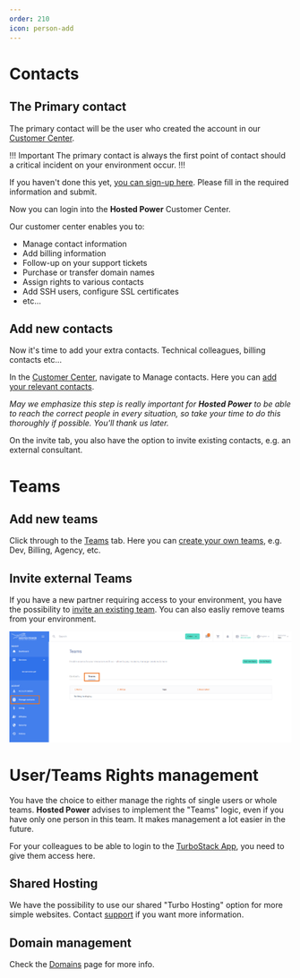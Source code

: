 ```yaml
---
order: 210
icon: person-add
---
```

# Contacts

## The Primary contact
The primary contact will be the user who created the account in our <a href="https://portal.hosted-power.com/" target="_blank">Customer Center</a>. 

!!! Important 
The primary contact is always the first point of contact should a critical incident on your environment occur.
!!!

If you haven't done this yet, <a href="https://portal.hosted-power.com/signup/" target="_blank">you can sign-up here</a>. Please fill in the required information and submit.

Now you can login into the **Hosted Power** Customer Center.

Our customer center enables you to:

* Manage contact information
* Add billing information
* Follow-up on your support tickets
* Purchase or transfer domain names
* Assign rights to various contacts
* Add SSH users, configure SSL certificates
* etc...

## Add new contacts
Now it's time to add your extra contacts. Technical colleagues, billing contacts etc...

In the <a href="https://portal.hosted-power.com/" target="_blank">Customer Center</a>, navigate to Manage contacts. Here you can <a href="https://portal.hosted-power.com/profiles/add/" target="_blank">add your relevant contacts</a>. 

_May we emphasize this step is really important for **Hosted Power** to be able to reach the correct people in every situation, so take your time to do this thoroughly if possible. You'll thank us later._

On the invite tab, you also have the option to invite existing contacts, e.g. an external consultant.

# Teams

## Add new teams
Click through to the <a href="https://portal.hosted-power.com/profiles/teams/" target="_blank">Teams</a> tab. Here you can <a href="https://portal.hosted-power.com/profiles/teams/" target="_blank">create your own teams</a>, e.g. Dev, Billing, Agency, etc.

## Invite external Teams

If you have a new partner requiring access to your environment, you have the possibility to <a href="https://portal.hosted-power.com/profiles/teams/invite" target="_blank">invite an existing team</a>. You can also easliy remove teams from your environment.

![CreateTeams](../img/turbostackapp/groups/ManageContacts.png)

# User/Teams Rights management 
You have the choice to either manage the rights of single users or whole teams. **Hosted Power** advises to implement the "Teams" logic, even if you have only one person in this team. It makes management a lot easier in the future.

For your colleagues to be able to login to the <a href="https://my.turbostack.app" target="_blank">TurboStack App</a>, you need to give them access here.


## Shared Hosting

We have the possibility to use our shared "Turbo Hosting" option for more simple websites. Contact [support](mailto:support@hosted-power.com) if you want more information.

## Domain management 

Check the [Domains](/domains) page for more info.
